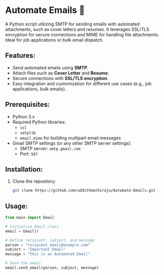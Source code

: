 # Automate Emails 📧  
A Python script utilizing SMTP for sending emails with automated attachments, such as cover letters and resumes. It leverages SSL/TLS encryption for secure connections and MIME for handling file attachments. Ideal for job applications or bulk email dispatch.

## Features:
- Send automated emails using **SMTP**.
- Attach files such as **Cover Letter** and **Resume**.
- Secure connections with **SSL/TLS encryption**.
- Easy integration and customization for different use cases (e.g., job applications, bulk emails).

## Prerequisites:
- Python 3.x
- Required Python libraries:
  - `ssl`
  - `smtplib`
  - `email.mime` for building multipart email messages
- Gmail SMTP settings (or any other SMTP server settings):
  - SMTP server: `smtp.gmail.com`
  - Port: `587`

## Installation:
1. Clone the repository:
   ```bash
   git clone https://github.com/uddithmachiraju/Automate-Emails.git

## Usage:
```python
from main import Email

# Initialize Email class
email = Email()

# Define recipient, subject, and message
person = "recipient_email@example.com"
subject = "Important Email"  
message = "This is an Automated Email"

# Send the email
email.send_email(person, subject, message)
